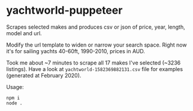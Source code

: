 # yachtworld-puppeteer

Scrapes selected makes and produces csv or json of price, year, length, model and url.

Modify the url template to widen or narrow your search space. Right now it's for sailing yachts 40-60ft, 1990-2010, prices in AUD.

Took me about ~7 minutes to scrape all 17 makes I've selected (~3236 listings). Have a look at `yachtworld-1582369882131.csv` file for examples (generated at February 2020).

Usage:

```
npm i
node .
```

